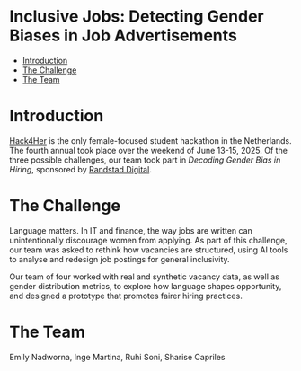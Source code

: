 # Inclusive Jobs: Detecting Gender Biases in Job Advertisements

- [Introduction](#Introduction)
- [The Challenge](#The-Challenge)
- [The Team](#The-Team)

# Introduction
[Hack4Her](https://hack4her.org/information) is the only female-focused student hackathon in the Netherlands. The fourth annual took place over the weekend of June 13-15, 2025. Of the three possible challenges, our team took part in _Decoding Gender Bias in Hiring_, sponsored by [Randstad Digital](https://www.randstad.com/hr-services/digital/).

# The Challenge
Language matters. In IT and finance, the way jobs are written can unintentionally discourage women from applying. As part of this challenge, our team was asked to rethink how vacancies are structured, using AI tools to analyse and redesign job postings for general inclusivity.

Our team of four worked with real and synthetic vacancy data, as well as gender distribution metrics, to explore how language shapes opportunity, and designed a prototype that promotes fairer hiring practices.

# The Team
Emily Nadworna, Inge Martina, Ruhi Soni, Sharise Capriles
